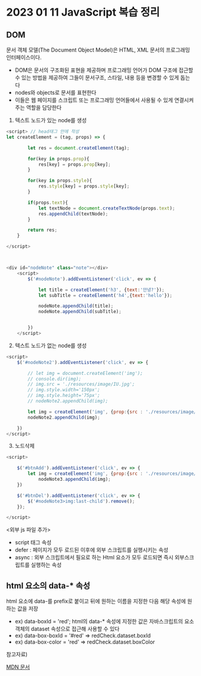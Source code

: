# 2023 01 11 JavaScript 복습 정리

## DOM
문서 객체 모델(The Document Object Model)은 HTML, XML 문서의 프로그래밍 인터페이스이다. 
- DOM은 문서의 구조화된 표현을 제공하며 프로그래밍 언어가 DOM 구조에 접근할 수 있는 방법을 제공하여 그들이 문서구조, 스타일, 내용 등을 변경할 수 있게 돕는다 
- nodes와 objects로 문서를 표현한다
- 이들은 웹 페이지를 스크립트 또는 프로그래밍 언어들에서 사용될 수 있게 연결시켜주는 역할을 담당한다


1. 텍스트 노드가 있는 node를 생성

``` JavaScript
<script> // head태그 안에 작성
let createElement = (tag, props) => {

        let res = document.createElement(tag);

        for(key in props.prop){
            res[key] = props.prop[key];
        }

        for(key in props.style){
            res.style[key] = props.style[key];
        }

        if(props.text){
            let textNode = document.createTextNode(props.text);
            res.appendChild(textNode);
        }

        return res;
    }

</script>



<div id="nodeNote" class="note"></div>
    <script>
        $('#nodeNote').addEventListener('click', ev => {

            let title = createElement('h3', {text:'안녕?'});
            let subTitle = createElement('h4',{text:'hello'});

            nodeNote.appendChild(title);
            nodeNote.appendChild(subTitle);


        })
    </script>
```

2. 텍스트 노드가 없는 node를 생성

``` Javascript
<script>
    $('#nodeNote2').addEventListener('click', ev => {

        // let img = document.createElement('img');
        // console.dir(img);
        // img.src = './resources/image/IU.jpg';
        // img.style.width='150px';
        // img.style.height='75px';
        // nodeNote2.appendChild(img);

        let img = createElement('img', {prop:{src : './resources/image/IU.jpg'}, style:{width : '150px', height : '75px'}})
        nodeNote2.appendChild(img);

    })
</script>

```

3. 노드삭제

``` Javascript
<script>

    $('#btnAdd').addEventListener('click', ev => {
        let img = createElement('img', {prop:{src : './resources/image/IU.jpg'}, style:{width : '150px', height : '75px'}})
            nodeNote3.appendChild(img);
    })

    $('#btnDel').addEventListener('click', ev => {
        $('#nodeNote3>img:last-child').remove();
    });

</script>
```

<외부 js 파일 추가>
- script 태그 속성
- defer : 페이지가 모두 로드된 이후에 외부 스크립트를 실행시키는 속성
- async : 외부 스크립트에서 필요로 하는 Html 요소가 모두 로드되면 즉시 외부스크립트를 실행하는 속성

## html 요소의 data-* 속성
html 요소에 data-를 prefix로 붙이고 뒤에 원하는 이름을 지정한 다음 해당 속성에 원하는 값을 저장
- ex) data-boxId = 'red';
html의 data-* 속성에 지정한 값은 자바스크립트의 요소객체의 dataset 속성으로 접근해 사용할 수 있다
- ex) data-box-boxId = '#red' => redCheck.dataset.boxId
- ex) data-box-color = 'red' => redCheck.dataset.boxColor


참고자료) 

[MDN 문서](https://developer.mozilla.org/ko/docs/Web/API/Document_Object_Model/Introduction)